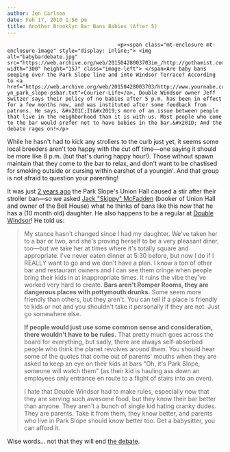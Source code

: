 ```yaml
---
author: Jen Carlson
date: Feb 17, 2010 1:50 pm
title: Another Brooklyn Bar Bans Babies (After 5)
---
```


	
										<p><span class="mt-enclosure mt-enclosure-image" style="display: inline;"> <img alt="babybardebate.jpg" src="https://web.archive.org/web/20150428003703im_/http://gothamist.com/attachments/arts_jen/babybardebate.jpg" width="300" height="157" class="image-left"> </span>Are baby bans seeping over the Park Slope line and into Windsor Terrace? According to <a href="https://web.archive.org/web/20150428003703/http://www.yournabe.com/articles/2010/02/17/park_slope_courier/news/courier-yn_park_slope-psbar.txt">Courier-Life</a>, Double Windsor owner Jeff Switzer says their policy of no babies after 5 p.m. has been in effect for a few months now, and was instituted after some feedback from patrons. He says, &#x201C;It&#x2019;s more of an issue between people that live in the neighborhood than it is with us. Most people who come to the bar would prefer not to have babies in the bar.&#x201D; And the debate rages on!</p>

<p>While he hasn&apos;t had to kick any strollers to the curb just yet, it seems some local breeders aren&apos;t too happy with the cut off time&#x2014;one saying it should be more like 8 p.m. (but that&apos;s during happy hour!). Those without spawn maintain that they come to the bar to relax, and don&apos;t want to be chastised for smoking outside or cursing within earshot of a youngin&apos;. And that group is not afraid to question your parenting!</p>

<p>It was just <a href="https://web.archive.org/web/20150428003703/http://gothamist.com/2008/01/27/union_hall_no_l.php">2 years ago</a> the Park Slope&apos;s Union Hall caused a stir after their stroller ban&#x2014;so we asked <a href="https://web.archive.org/web/20150428003703/http://gothamist.com/2007/05/30/jack_mcfadden_u.php">Jack &quot;Skippy&quot; McFadden</a> (booker of Union Hall and owner of the Bell House) what he thinks of bans like this now that he has a (10 month old) daughter. He also happens to be a regular at <a href="https://web.archive.org/web/20150428003703/http://www.yelp.com/biz/the-double-windsor-brooklyn">Double Windsor</a>! He told us:</p><blockquote>My stance hasn&apos;t changed since I had my daughter.  We&apos;ve taken her to a bar or two, and she&apos;s proving herself to be a very pleasant diner, too&#x2014;but we take her at times where it&apos;s totally square and appropriate.  I&apos;ve never eaten dinner at 5:30 before, but now I do if I REALLY want to go and we don&apos;t have a plan.  I know a ton of other bar and restaurant owners and I can see them cringe when people bring their kids in at inappropriate times.  It ruins the vibe they&apos;ve worked very hard to create.  <strong>Bars aren&apos;t Romper Rooms, they are dangerous places with pottymouth drunks.</strong>  Some seem more friendly than others, but they aren&apos;t.  You can tell if a place is friendly to kids or not and you shouldn&apos;t take it personally if they are not.  Just go somewhere else.<p></p>

<p><strong>If people would just use some common sense and consideration, there wouldn&apos;t have to be rules.</strong>  That pretty much goes across the board for everything, but sadly, there are always self-absorbed people who think the planet revolves around them.  You should hear some of the quotes that come out of parents&apos; mouths when they are asked to keep an eye on their kids at bars &quot;Oh, it&apos;s Park Slope, someone will watch them&quot; (as their kid is hauling ass down an employees only entrance en route to a flight of stairs into an oven).</p>

<p>I hate that Double Windsor had to make rules, especially now that they are serving such awesome food, but they know their bar better than anyone.  They aren&apos;t a bunch of single kid hating cranky dudes.  They are parents.  Take it from them, they know better, and parents who live in Park Slope should know better too.  Get a babysitter, you can afford it.</p></blockquote>Wise words... not that they will end <a href="https://web.archive.org/web/20150428003703/http://gothamist.com/2010/01/15/park_slope_parents_still_bringing_b.php">the debate</a>.<p></p>					
										
									
				